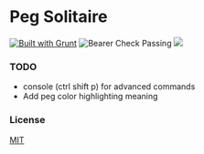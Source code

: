 # Peg Solitaire

[![Built with Grunt](https://cdn.gruntjs.com/builtwith.svg)](http://gruntjs.com/)
![Bearer Check Passing](https://github.com/notV3NOM/PegSolitaire/actions/workflows/bearer.yml/badge.svg)
[![](https://img.shields.io/badge/HTMLSanitizer-blue)](https://github.com/jitbit/HtmlSanitizer)

### TODO

- console (ctrl shift p) for advanced commands
- Add peg color highlighting meaning

### License

[MIT](LICENSE)
